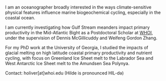 I am an oceanographer broadly interested in the ways climate-sensitive physical features influence marine biogeochemical cycling, especially in the coastal ocean.

I am currently investigating how Gulf Stream meanders impact primary productivity in the Mid-Atlantic Bight as a Postdoctoral Scholar at [WHOI](https://www.whoi.edu/profile/holiver/), under the supervision of Dennis McGillicuddy and Weifeng Gordon Zhang.

For my PhD work at the University of Georgia, I studied the impacts of glacial melting on high latitude coastal primary productivity and nutrient cycling, with focus on Greenland Ice Sheet melt to the Labrador Sea and West Antarctic Ice Sheet melt to the Amundsen Sea Polynya.

Contact: holiver[at]whoi.edu (Hilde is pronounced HIL-də)
